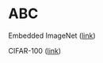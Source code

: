 # ABC

Embedded ImageNet ([link](https://github.com/deepmind/leo/blob/de9a0c2a77dd7a42c1986b1eef18d184a86e294a/README.md#getting-the-data))

CIFAR-100 ([link](https://www.cs.toronto.edu/~kriz/cifar.html))
